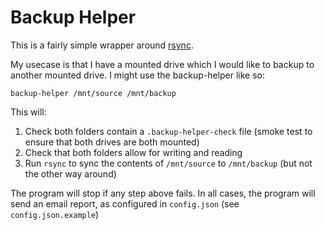 # Backup Helper

This is a fairly simple wrapper around [rsync](https://rsync.samba.org/).

My usecase is that I have a mounted drive which I would like to backup to another mounted drive. I might use the backup-helper like so:

```shell
backup-helper /mnt/source /mnt/backup
```

This will:
1. Check both folders contain a `.backup-helper-check` file (smoke test to ensure that both drives are both mounted)
1. Check that both folders allow for writing and reading
1. Run `rsync` to sync the contents of `/mnt/source` to `/mnt/backup` (but not the other way around)

The program will stop if any step above fails. In all cases, the program will send an email report, as configured in `config.json` (see `config.json.example`)